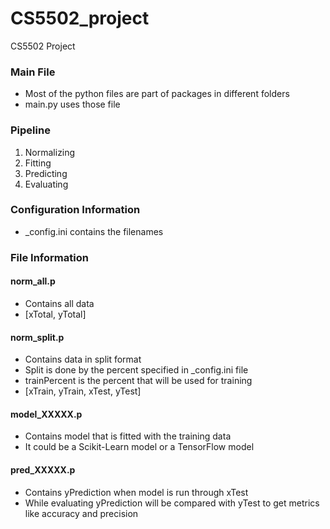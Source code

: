 # CS5502_project
CS5502 Project

### Main File
* Most of the python files are part of packages in different folders
* main.py uses those file

### Pipeline
1. Normalizing
2. Fitting
3. Predicting
4. Evaluating

### Configuration Information
* _config.ini contains the filenames

### File Information

#### norm_all.p
* Contains all data
* [xTotal, yTotal]

#### norm_split.p
* Contains data in split format
* Split is done by the percent specified in _config.ini file
* trainPercent is the percent that will be used for training
* [xTrain, yTrain, xTest, yTest]

#### model_XXXXX.p
* Contains model that is fitted with the training data
* It could be a Scikit-Learn model or a TensorFlow model

#### pred_XXXXX.p
* Contains yPrediction when model is run through xTest
* While evaluating yPrediction will be compared with yTest to get metrics like accuracy and precision